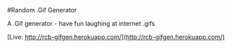 #Random .Gif Generator

A .Gif generator - have fun laughing at internet .gifs

[Live: http://rcb-gifgen.herokuapp.com/](http://rcb-gifgen.herokuapp.com/)

